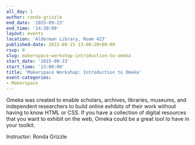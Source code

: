 ```yaml
---
all_day: 1
author: ronda-grizzle
end_date: '2015-09-23'
end_time: '14:30:00'
layout: events
location: 'Alderman Library, Room 423'
published-date: 2015-09-15 13:00:20+00:00
rsvp: 0
slug: makerspace-workshop-introduction-to-omeka
start_date: '2015-09-23'
start_time: '13:00:00'
title: 'Makerspace Workshop: Introduction to Omeka'
event-categories:
- Makerspace
---
```


Omeka was created to enable scholars, archives, libraries, museums, and independent researchers to build online exhibits of their work without having to know HTML or CSS. If you have a collection of digital resources that you want to exhibit on the web, Omeka could be a great tool to have in your toolkit. 

Instructor: Ronda Grizzle
